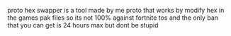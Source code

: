 proto hex swapper is a tool made by me proto that works by modify hex in the games pak files so its not 100% against fortnite tos and the only ban that you can get is 24 hours max but dont be stupid 
